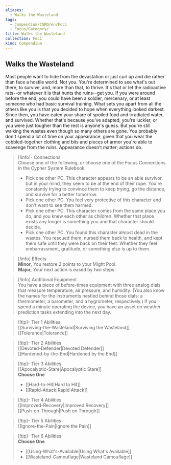 ```yaml
---
aliases:
  - Walks the Wasteland
tags:
  - Compendium/CSRD/en/Foci
  - Focus/Category/
title: Walks the Wasteland
collection: Foci
kind: Compendium
---
```

## Walks the Wasteland  
Most people want to hide from the devastation or just curl up and die rather than face a hostile world. Not you. You're determined to see what's out there, to survive, and, more than that, to thrive. It's that or let the radioactive rats--or whatever it is that hunts the ruins--get you. If you were around before the end, you could have been a soldier, mercenary, or at least someone who had basic survival training. What sets you apart from all the others like you is that you decided to hope when everything looked darkest. Since then, you have eaten your share of spoiled food and irradiated water, and survived. Whether that's because you've adapted, you're luckier, or you were just tougher than the rest is anyone's guess. But you're still walking the wastes even though so many others are gone. You probably don't spend a lot of time on your appearance, given that you wear the cobbled-together clothing and bits and pieces of armor you're able to scavenge from the ruins. Appearance doesn't matter; actions do.  

>[!info]- Connections  
>Choose one of the following, or choose one of the Focus Connections in the Cypher System Rulebook.  
>- Pick one other PC. This character appears to be an able survivor, but in your mind, they seem to be at the end of their rope. You're constantly trying to convince them to keep trying, go the distance, and survive for a better tomorrow.  
>- Pick one other PC. You feel very protective of this character and don't want to see them harmed.  
>- Pick one other PC. This character comes from the same place you do, and you knew each other as children. Whether that place exists any longer is something you and that character should decide.  
>- Pick one other PC. You found this character almost dead in the wastes. You rescued them, nursed them back to health, and kept them safe until they were back on their feet. Whether they feel embarrassment, gratitude, or something else is up to them.  

>[!info] Effects  
>**Minor,** You restore 2 points to your Might Pool.  
>**Major,** Your next action is eased by two steps.  

>[!info] Additional Equipment  
>You have a piece of before-times equipment with three analog dials that measure temperature, air pressure, and humidity. (You also know the names for the instruments nestled behind those dials: a thermometer, a barometer, and a hygrometer, respectively.) If you spend a minute operating the device, you have an asset on weather prediction tasks extending into the next day.  


>[!tip]- Tier 1 Abilities  
> [[Surviving-the-Wasteland|Surviving the Wasteland]]  
> [[Tolerance|Tolerance]]  


>[!tip]- Tier 2 Abilities  
> [[Devoted-Defender|Devoted Defender]]  
> [[Hardened-by-the-End|Hardened by the End]]  


>[!tip]- Tier 3 Abilities  
> [[Apocalyptic-Stare|Apocalyptic Stare]]  
> **Choose One**  
>- [[Hard-to-Hit|Hard to Hit]]  
>- [[Rapid-Attack|Rapid Attack]]  


>[!tip]- Tier 4 Abilities  
> [[Improved-Recovery|Improved Recovery]]  
> [[Push-on-Through|Push on Through]]  


>[!tip]- Tier 5 Abilities  
> [[Ignore-the-Pain|Ignore the Pain]]  


>[!tip]- Tier 6 Abilities  
> **Choose One**  
>- [[Using-What's-Available|Using What's Available]]  
>- [[Wasteland-Camouflage|Wasteland Camouflage]]